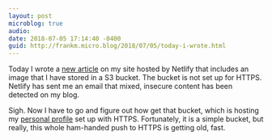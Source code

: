 ```yaml
---
layout: post
microblog: true
audio: 
date: 2018-07-05 17:14:40 -0400
guid: http://frankm.micro.blog/2018/07/05/today-i-wrote.html
---
```

Today I wrote a [new article](https://writing.frankmcpherson.net/ipad/2018/07/05/using-noteplan-to-manage-personal-projects.html) on my site hosted by Netlify that includes an image that I have stored in a S3 bucket. The bucket is not set up for HTTPS. Netlify has sent me an email that mixed, insecure content has been detected on my blog. 

Sigh. Now I have to go and figure out how get that bucket, which is hosting my [personal profile](http://frankm.org) set up with HTTPS. Fortunately, it is a simple bucket, but really, this whole ham-handed push to HTTPS is getting old, fast.
